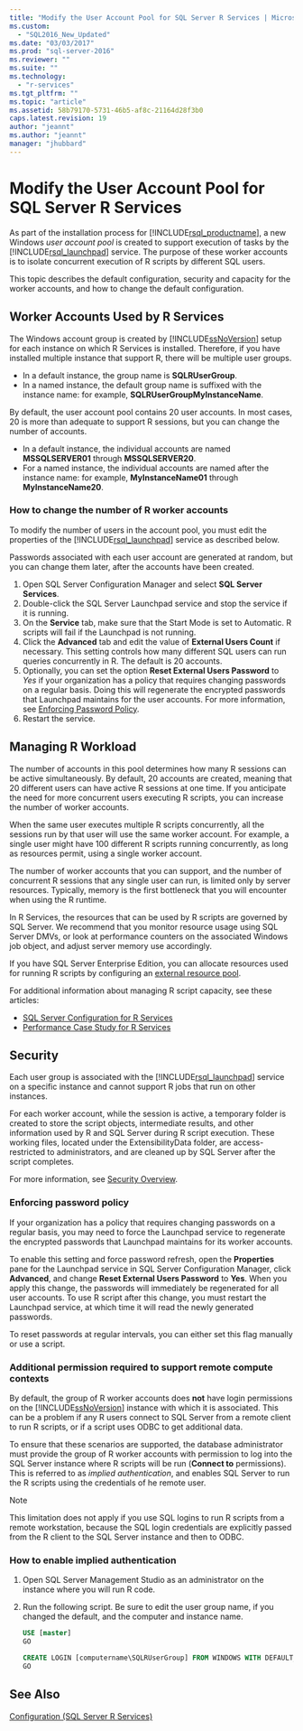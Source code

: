 ```yaml
---
title: "Modify the User Account Pool for SQL Server R Services | Microsoft Docs"
ms.custom: 
  - "SQL2016_New_Updated"
ms.date: "03/03/2017"
ms.prod: "sql-server-2016"
ms.reviewer: ""
ms.suite: ""
ms.technology: 
  - "r-services"
ms.tgt_pltfrm: ""
ms.topic: "article"
ms.assetid: 58b79170-5731-46b5-af8c-21164d28f3b0
caps.latest.revision: 19
author: "jeannt"
ms.author: "jeannt"
manager: "jhubbard"
---
```

# Modify the User Account Pool for SQL Server R Services
  As part of the installation process for [!INCLUDE[rsql_productname](../../includes/rsql-productname-md.md)], a new Windows *user account pool* is created to support execution of tasks by the [!INCLUDE[rsql_launchpad](../../includes/rsql-launchpad-md.md)] service. The purpose of these worker accounts is to isolate concurrent execution of R scripts by different SQL users. 

This topic describes the default configuration, security and capacity for the worker accounts, and how to change the default configuration.

## Worker Accounts Used by R Services   

The Windows account group is created by [!INCLUDE[ssNoVersion](../../includes/ssnoversion-md.md)] setup for  each instance on which R Services is installed. Therefore, if you have installed multiple instance that support R, there will be multiple user groups.

-   In a default instance, the group name is **SQLRUserGroup**. 
-   In a named instance, the default group name is suffixed with the instance name: for example, **SQLRUserGroupMyInstanceName**. 

By default, the user account pool contains 20 user accounts. In most cases, 20 is more than adequate to support R sessions, but you can change the number of accounts.
-  In a default instance, the individual accounts are named **MSSQLSERVER01** through **MSSQLSERVER20**.  
-   For a named instance, the individual accounts are named after the instance name: for example, **MyInstanceName01** through **MyInstanceName20**.  

### <a name = "HowToChangeGroup"> </a>How to change the number of R worker accounts

To modify the number of users in the account pool, you must edit the properties of the [!INCLUDE[rsql_launchpad](../../includes/rsql-launchpad-md.md)] service as described below.  
  
Passwords associated with each user account are generated at random, but you can change them later, after the accounts have been created.  
  
1. Open SQL Server Configuration Manager and select **SQL Server Services**.
2. Double-click the SQL Server Launchpad service and stop the service if it is running. 
3.  On the **Service** tab, make sure that the Start Mode is set to Automatic. R scripts will fail if the Launchpad is not running.
4.  Click the **Advanced** tab and edit the value of **External Users Count** if necessary. This setting controls how many different SQL users can run queries concurrently in R. The default is 20 accounts.
5. Optionally, you can set the option **Reset External Users Password** to _Yes_ if your organization has a policy that requires changing passwords on a regular basis. Doing this will regenerate the encrypted passwords that Launchpad maintains for the user accounts. For more information, see [Enforcing Password Policy](#bkmk_EnforcePolicy).    
6.  Restart the service.  

## Managing R Workload

The number of accounts in this pool determines how many R sessions can be active simultaneously.  By default, 20 accounts are created, meaning that 20 different users can have active R sessions at one time. If you anticipate the need for more concurrent users executing R scripts, you can increase the number of worker accounts. 

When the same user executes multiple R scripts concurrently, all the sessions run by that user will use the same worker account. For example, a single user might have 100 different R scripts running concurrently, as long as resources permit, using a single worker account.

The number of worker accounts that you can support, and the number of concurrent R sessions that any single user can run, is limited only by server resources.  Typically, memory is the first bottleneck that you will encounter when using the R runtime.

In R Services, the resources that can be used by R scripts are governed by SQL Server. We recommend that you monitor resource usage using SQL Server DMVs, or look at performance counters on the associated Windows job object, and adjust server memory use accordingly. 
 
If you have SQL Server Enterprise Edition, you can allocate resources used for running R scripts by configuring an [external resource pool](../../advanced-analytics/r-services/how-to-create-a-resource-pool-for-r.md). 

For additional information about managing R script capacity, see these articles:

- [SQL Server Configuration for R Services](../../advanced-analytics/r-services/sql-server-configuration-r-services.md)
-  [Performance Case Study for R Services](../../advanced-analytics/r-services/performance-case-study-r-services.md)

## Security

Each user group is associated with the [!INCLUDE[rsql_launchpad](../../includes/rsql-launchpad-md.md)] service on a specific instance and cannot support R jobs that run on other instances.

For each worker account, while the session is active, a temporary folder is created to store the script objects, intermediate results, and other information used by R and SQL Server during R script execution. These working files, located under the ExtensibilityData folder, are access-restricted to administrators, and are cleaned up by SQL Server after the script completes. 

For more information, see [Security Overview](../../advanced-analytics/r-services/security-overview-sql-server-r.md).

### <a name="bkmk_EnforcePolicy"></a>Enforcing password policy

If your organization has a policy that requires changing passwords on a regular basis,  you may need to force the Launchpad service to regenerate the encrypted passwords that Launchpad maintains for its worker accounts.  

To enable this setting and force password refresh, open the **Properties** pane for the Launchpad service in SQL Server Configuration Manager, click **Advanced**, and change **Reset External Users Password** to **Yes**. When you apply this change, the passwords will immediately be regenerated for all user accounts. To use R script after this change, you must restart the Launchpad service, at which time it will read the newly generated passwords. 

To reset passwords at regular intervals, you can either set this flag manually or use a script.

### Additional permission required to support remote compute contexts

By default, the group of R worker accounts does **not** have login permissions on the [!INCLUDE[ssNoVersion](../../includes/ssnoversion-md.md)] instance with which it is associated. This can be a problem if any R users connect to SQL Server from a remote client to run R scripts, or if a script uses ODBC to get additional data. 

To ensure that these scenarios are supported, the database administrator must provide the group of R worker accounts with permission to log into the SQL Server instance where R scripts will be run (**Connect to** permissions). This is referred to as *implied authentication*, and enables SQL Server to run the R scripts using the credentials of he remote user.

> [!NOTE]
> This limitation does not apply if you use SQL logins to run R scripts from a remote workstation, because the SQL login credentials are explicitly passed from the R client to the SQL Server instance and then to ODBC.


### How to enable implied authentication

1. Open SQL Server Management Studio as an administrator on the instance where you will run R code.

2. Run the following script. Be sure to edit the user group name, if you changed the default, and the computer and instance name.

    ```sql
    USE [master]
    GO
    
    CREATE LOGIN [computername\SQLRUserGroup] FROM WINDOWS WITH DEFAULT_DATABASE=[master], DEFAULT_LANGUAGE=[language]
    GO  
    ````


  
## See Also  
 [Configuration (SQL Server R Services)](../../advanced-analytics/r-services/configuration-sql-server-r-services.md)
  
